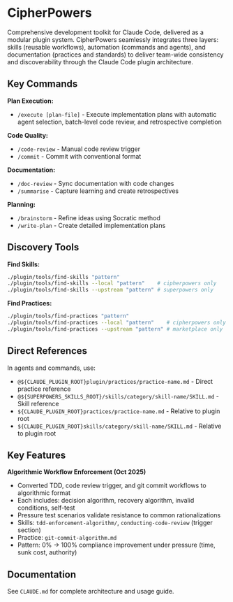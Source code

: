 # CipherPowers

Comprehensive development toolkit for Claude Code, delivered as a modular plugin system. CipherPowers seamlessly integrates three layers: skills (reusable workflows), automation (commands and agents), and documentation (practices and standards) to deliver team-wide consistency and discoverability through the Claude Code plugin architecture.

## Key Commands

**Plan Execution:**
- `/execute [plan-file]` - Execute implementation plans with automatic agent selection, batch-level code review, and retrospective completion

**Code Quality:**
- `/code-review` - Manual code review trigger
- `/commit` - Commit with conventional format

**Documentation:**
- `/doc-review` - Sync documentation with code changes
- `/summarise` - Capture learning and create retrospectives

**Planning:**
- `/brainstorm` - Refine ideas using Socratic method
- `/write-plan` - Create detailed implementation plans

## Discovery Tools

**Find Skills:**
```bash
./plugin/tools/find-skills "pattern"
./plugin/tools/find-skills --local "pattern"    # cipherpowers only
./plugin/tools/find-skills --upstream "pattern" # superpowers only
```

**Find Practices:**
```bash
./plugin/tools/find-practices "pattern"
./plugin/tools/find-practices --local "pattern"    # cipherpowers only
./plugin/tools/find-practices --upstream "pattern" # marketplace only
```

## Direct References

In agents and commands, use:
- `@${CLAUDE_PLUGIN_ROOT}plugin/practices/practice-name.md` - Direct practice reference
- `@${SUPERPOWERS_SKILLS_ROOT}/skills/category/skill-name/SKILL.md` - Skill reference
- `${CLAUDE_PLUGIN_ROOT}practices/practice-name.md` - Relative to plugin root
- `${CLAUDE_PLUGIN_ROOT}skills/category/skill-name/SKILL.md` - Relative to plugin root

## Key Features

**Algorithmic Workflow Enforcement (Oct 2025)**
- Converted TDD, code review trigger, and git commit workflows to algorithmic format
- Each includes: decision algorithm, recovery algorithm, invalid conditions, self-test
- Pressure test scenarios validate resistance to common rationalizations
- Skills: `tdd-enforcement-algorithm/`, `conducting-code-review` (trigger section)
- Practice: `git-commit-algorithm.md`
- Pattern: 0% → 100% compliance improvement under pressure (time, sunk cost, authority)

## Documentation

See `CLAUDE.md` for complete architecture and usage guide.
